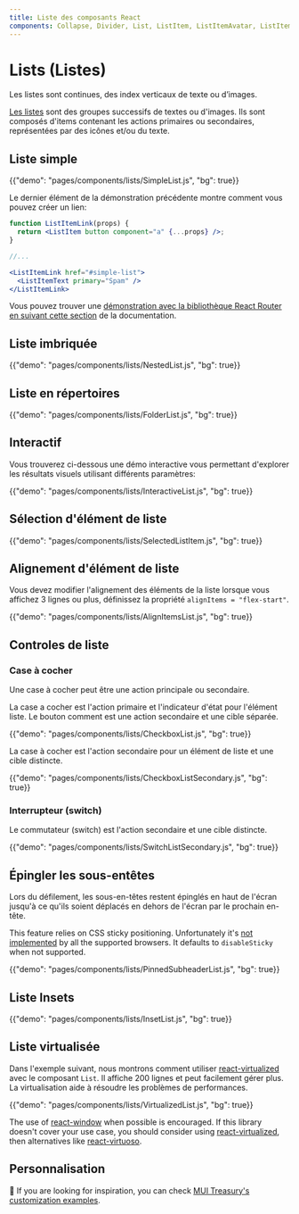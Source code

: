 ```yaml
---
title: Liste des composants React
components: Collapse, Divider, List, ListItem, ListItemAvatar, ListItemIcon, ListItemSecondaryAction, ListItemText, ListSubheader
---
```


# Lists (Listes)

<p class="description">Les listes sont continues, des index verticaux de texte ou d’images.</p>

[Les listes](https://material.io/design/components/lists.html) sont des groupes successifs de textes ou d'images. Ils sont composés d'items contenant les actions primaires ou secondaires, représentées par des icônes et/ou du texte.

## Liste simple

{{"demo": "pages/components/lists/SimpleList.js", "bg": true}}

Le dernier élément de la démonstration précédente montre comment vous pouvez créer un lien:

```jsx
function ListItemLink(props) {
  return <ListItem button component="a" {...props} />;
}

//...

<ListItemLink href="#simple-list">
  <ListItemText primary="Spam" />
</ListItemLink>
```

Vous pouvez trouver une [démonstration avec la bibliothèque React Router en suivant cette section](/guides/composition/#react-router) de la documentation.

## Liste imbriquée

{{"demo": "pages/components/lists/NestedList.js", "bg": true}}

## Liste en répertoires

{{"demo": "pages/components/lists/FolderList.js", "bg": true}}

## Interactif

Vous trouverez ci-dessous une démo interactive vous permettant d'explorer les résultats visuels utilisant différents paramètres:

{{"demo": "pages/components/lists/InteractiveList.js", "bg": true}}

## Sélection d'élément de liste

{{"demo": "pages/components/lists/SelectedListItem.js", "bg": true}}

## Alignement d'élément de liste

Vous devez modifier l'alignement des éléments de la liste lorsque vous affichez 3 lignes ou plus, définissez la propriété `alignItems = "flex-start"`.

{{"demo": "pages/components/lists/AlignItemsList.js", "bg": true}}

## Controles de liste

### Case à cocher

Une case à cocher peut être une action principale ou secondaire.

La case a cocher est l'action primaire et l'indicateur d'état pour l'élément liste. Le bouton comment est une action secondaire et une cible séparée.

{{"demo": "pages/components/lists/CheckboxList.js", "bg": true}}

La case à cocher est l'action secondaire pour un élément de liste et une cible distincte.

{{"demo": "pages/components/lists/CheckboxListSecondary.js", "bg": true}}

### Interrupteur (switch)

Le commutateur (switch) est l'action secondaire et une cible distincte.

{{"demo": "pages/components/lists/SwitchListSecondary.js", "bg": true}}

## Épingler les sous-entêtes

Lors du défilement, les sous-en-têtes restent épinglés en haut de l'écran jusqu'à ce qu'ils soient déplacés en dehors de l'écran par le prochain en-tête.

This feature relies on CSS sticky positioning. Unfortunately it's [not implemented](https://caniuse.com/#search=sticky) by all the supported browsers. It defaults to `disableSticky` when not supported.

{{"demo": "pages/components/lists/PinnedSubheaderList.js", "bg": true}}

## Liste Insets

{{"demo": "pages/components/lists/InsetList.js", "bg": true}}

## Liste virtualisée

Dans l'exemple suivant, nous montrons comment utiliser [react-virtualized](https://github.com/bvaughn/react-window) avec le composant `List`. Il affiche 200 lignes et peut facilement gérer plus. La virtualisation aide à résoudre les problèmes de performances.

{{"demo": "pages/components/lists/VirtualizedList.js", "bg": true}}

The use of [react-window](https://github.com/bvaughn/react-window) when possible is encouraged. If this library doesn't cover your use case, you should consider using [react-virtualized](https://github.com/bvaughn/react-virtualized), then alternatives like [react-virtuoso](https://github.com/petyosi/react-virtuoso).

## Personnalisation

🎨 If you are looking for inspiration, you can check [MUI Treasury's customization examples](https://mui-treasury.com/styles/list-item).